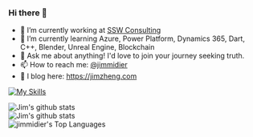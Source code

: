 ### Hi there 👋  
  
- 🔭 I’m currently working at [SSW Consulting](https://www.ssw.com.au)
- 🌱 I’m currently learning Azure, Power Platform, Dynamics 365, Dart, C++, Blender, Unreal Engine, Blockchain
- 💬 Ask me about anything! I'd love to join your journey seeking truth.
- 📫 How to reach me: [@jimmidier](https://github.com/jimmidier)
- 📃 I blog here: https://jimzheng.com

[![My Skills](https://skillicons.dev/icons?i=azure,dotnet,docker,angular,react,nextjs,bots,github,js,ts,dart,reactivex,tailwind)](https://skillicons.dev)

![Jim's github stats](https://github-readme-stats.vercel.app/api?username=jimmidier&theme=dracula&show_icons=true&hide_border=true&count_private=true)  
![Jim's github stats](https://github-readme-streak-stats.herokuapp.com/?user=jimmidier&theme=dracula&hide_border=true)  
![jimmidier's Top Languages](https://github-readme-stats.vercel.app/api/top-langs/?username=jimmidier&theme=dracula&show_icons=true&hide_border=true&layout=compact)

<!--
**jimmidier/jimmidier** is a ✨ _special_ ✨ repository because its `README.md` (this file) appears on your GitHub profile.

Here are some ideas to get you started:

- 🔭 I’m currently working on ...
- 🌱 I’m currently learning ...
- 👯 I’m looking to collaborate on ...
- 🤔 I’m looking for help with ...
- 💬 Ask me about ...
- 📫 How to reach me: ...
- 😄 Pronouns: ...
- ⚡ Fun fact: ...
-->
